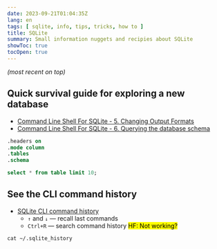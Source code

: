 ```yaml
---
date: 2023-09-21T01:04:35Z
lang: en
tags: [ sqlite, info, tips, tricks, how to ]
title: SQLite
summary: Small information nuggets and recipies about SQLite
showToc: true
tocOpen: true
---
```


*(most recent on top)*

## Quick survival guide for exploring a new database

* [Command Line Shell For SQLite - 5. Changing Output Formats](https://www.sqlite.org/cli.html#changing_output_formats)
* [Command Line Shell For SQLite - 6. Querying the database schema](https://www.sqlite.org/cli.html#querying_the_database_schema)

```sql
.headers on
.mode column
.tables
.schema
```
```sql
select * from table limit 10;
```

## See the CLI command history

* [SQLite CLI command history](https://antonz.org/sqlite-history/)
  * `↑` and `↓` — recall last commands
  * `Ctrl+R` — search command history <mark>HF: Not working?</mark>

```shell
cat ~/.sqlite_history
```

